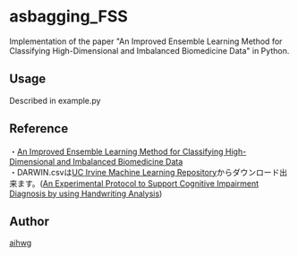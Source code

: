 # asbagging_FSS
Implementation of the paper "An Improved Ensemble Learning Method for Classifying High-Dimensional and Imbalanced Biomedicine Data" in Python.

## Usage
Described in example.py

## Reference
・[An Improved Ensemble Learning Method for Classifying High-Dimensional and Imbalanced Biomedicine Data](https://ieeexplore.ieee.org/abstract/document/6747343?casa_token=i1MRazc7clEAAAAA:7jOuNIOsGlEELQVNLf-sDzWgcfz3SRBifwv6QCEnB7UMBndKpvDMlMq7LZesvfxLl_PnZcyOLjAp)       
・DARWIN.csvは[UC Irvine Machine Learning Repository](https://archive.ics.uci.edu/dataset/732/darwin)からダウンロード出来ます。([An Experimental Protocol to Support Cognitive Impairment Diagnosis by using Handwriting Analysis](https://www.sciencedirect.com/science/article/pii/S1877050918317903))

## Author
[aihwg](https://github.com/aihwg)
